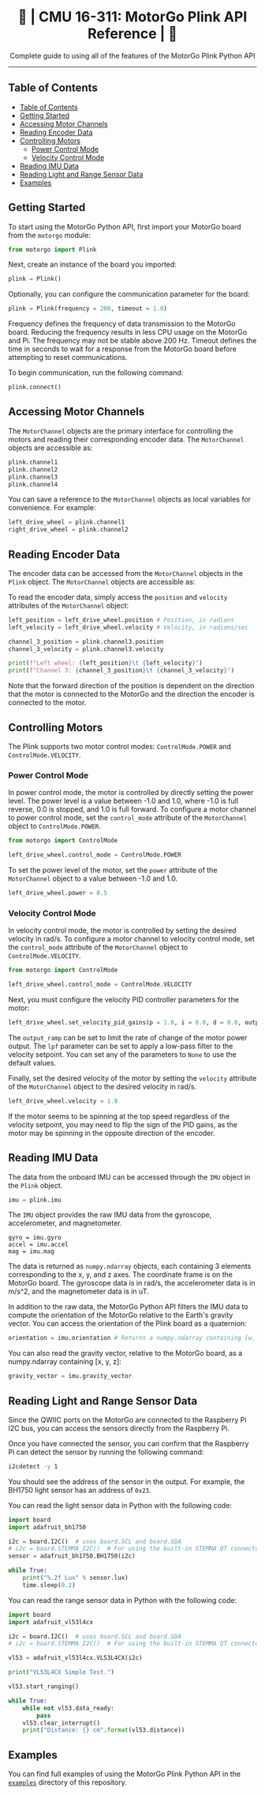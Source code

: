 <h1 align="center">📘 | CMU 16-311: MotorGo Plink API Reference | 📘 </h1>

<p align="center">
    Complete guide to using all of the features of the MotorGo Plink Python API
</p>

---


## Table of Contents
- [Table of Contents](#table-of-contents)
- [Getting Started](#getting-started)
- [Accessing Motor Channels](#accessing-motor-channels)
- [Reading Encoder Data](#reading-encoder-data)
- [Controlling Motors](#controlling-motors)
  - [Power Control Mode](#power-control-mode)
  - [Velocity Control Mode](#velocity-control-mode)
- [Reading IMU Data](#reading-imu-data)
- [Reading Light and Range Sensor Data](#reading-light-and-range-sensor-data)
- [Examples](#examples)


## Getting Started


To start using the MotorGo Python API, first import your MotorGo board from the `motorgo` module:

```python filename="python"
from motorgo import Plink
```

Next, create an instance of the board you imported:

```python filename="python"
plink = Plink()
```

Optionally, you can configure the communication parameter for the board:

```python filename="python"
plink = Plink(frequency = 200, timeout = 1.0)
```

Frequency defines the frequency of data transmission to the MotorGo board. Reducing the frequency results in less CPU usage on the MotorGo and Pi. The frequency may not be stable above 200 Hz. Timeout defines the time in seconds to wait for a response from the MotorGo board before attempting to reset communications.


To begin communication, run the following command:
```python filename="python"
plink.connect()
```

## Accessing Motor Channels
The `MotorChannel` objects are the primary interface for controlling the motors and reading their corresponding encoder data. The `MotorChannel` objects are accessible as:

```python filename="python"
plink.channel1
plink.channel2
plink.channel3
plink.channel4
```

You can save a reference to the `MotorChannel` objects as local variables for convenience. For example:

```python filename="python"
left_drive_wheel = plink.channel1
right_drive_wheel = plink.channel2
```

## Reading Encoder Data

The encoder data can be accessed from the `MotorChannel` objects in the `Plink` object. The `MotorChannel` objects are accessible as:

To read the encoder data, simply access the `position` and `velocity` attributes of the `MotorChannel` object:

```python filename="python"
left_position = left_drive_wheel.position # Position, in radians
left_velocity = left_drive_wheel.velocity # Velocity, in radians/sec

channel_3_position = plink.channel3.position
channel_3_velocity = plink.channel3.velocity

print(f"Left wheel: {left_position}\t {left_velocity}")
print(f"Channel 3: {channel_3_position}\t {channel_3_velocity}")
```

Note that the forward direction of the position is dependent on the direction that the motor is connected to the MotorGo and the direction the encoder is connected to the motor.

## Controlling Motors

The Plink supports two motor control modes: `ControlMode.POWER` and `ControlMode.VELOCITY`.

### Power Control Mode
In power control mode, the motor is controlled by directly setting the power level. The power level is a value between -1.0 and 1.0, where -1.0 is full reverse, 0.0 is stopped, and 1.0 is full forward. To configure a motor channel to power control mode, set the `control_mode` attribute of the `MotorChannel` object to `ControlMode.POWER`.

```python filename="python"
from motorgo import ControlMode

left_drive_wheel.control_mode = ControlMode.POWER
```

To set the power level of the motor, set the `power` attribute of the `MotorChannel` object to a value between -1.0 and 1.0.

```python filename="python"
left_drive_wheel.power = 0.5
```

### Velocity Control Mode
In velocity control mode, the motor is controlled by setting the desired velocity in rad/s. To configure a motor channel to velocity control mode, set the `control_mode` attribute of the `MotorChannel` object to `ControlMode.VELOCITY`.

```python filename="python"
from motorgo import ControlMode

left_drive_wheel.control_mode = ControlMode.VELOCITY
```

Next, you must configure the velocity PID controller parameters for the motor:

```python filename="python"
left_drive_wheel.set_velocity_pid_gains(p = 1.0, i = 0.0, d = 0.0, output_ramp = None, lpf = None)
```

The `output_ramp` can be set to limit the rate of change of the motor power output. The `lpf` parameter can be set to apply a low-pass filter to the velocity setpoint. You can set any of the parameters to `None` to use the default values.

Finally, set the desired velocity of the motor by setting the `velocity` attribute of the `MotorChannel` object to the desired velocity in rad/s.

```python filename="python"
left_drive_wheel.velocity = 1.0
```

If the motor seems to be spinning at the top speed regardless of the velocity setpoint, you may need to flip the sign of the PID gains, as the motor may be spinning in the opposite direction of the encoder.

## Reading IMU Data

The data from the onboard IMU can be accessed through the `IMU` object in the `Plink` object.

```python
imu = plink.imu
```

The `IMU` object provides the raw IMU data from the gyroscope, accelerometer, and magnetometer.
```
gyro = imu.gyro
accel = imu.accel
mag = imu.mag
```

The data is returned as `numpy.ndarray` objects, each containing 3 elements corresponding to the x, y, and z axes. The coordinate frame is on the MotorGo board. The gyroscope data is in rad/s, the accelerometer data is in m/s^2, and the magnetometer data is in uT.

In addition to the raw data, the MotorGo Python API filters the IMU data to compute the orientation of the MotorGo relative to the Earth's gravity vector. You can access the orientation of the Plink board as a quaternion:


```python
orientation = imu.orientation # Returns a numpy.ndarray containing [w, x, y, z]
```

You can also read the gravity vector, relative to the MotorGo board, as a numpy.ndarray containing [x, y, z]:

```python
gravity_vector = imu.gravity_vector
```

## Reading Light and Range Sensor Data

Since the QWIIC ports on the MotorGo are connected to the Raspberry Pi I2C bus, you can access the sensors directly from the Raspberry Pi.

Once you have connected the sensor, you can confirm that the Raspberry Pi can detect the sensor by running the following command:

```bash
i2cdetect -y 1
```

You should see the address of the sensor in the output. For example, the BH1750 light sensor has an address of `0x23`.

You can read the light sensor data in Python with the following code:

```python
import board
import adafruit_bh1750

i2c = board.I2C()  # uses board.SCL and board.SDA
# i2c = board.STEMMA_I2C()  # For using the built-in STEMMA QT connector on a microcontroller
sensor = adafruit_bh1750.BH1750(i2c)

while True:
    print("%.2f Lux" % sensor.lux)
    time.sleep(0.2)
```

You can read the range sensor data in Python with the following code:

```python
import board
import adafruit_vl53l4cx

i2c = board.I2C()  # uses board.SCL and board.SDA
# i2c = board.STEMMA_I2C()  # For using the built-in STEMMA QT connector on a microcontroller

vl53 = adafruit_vl53l4cx.VL53L4CX(i2c)

print("VL53L4CX Simple Test.")

vl53.start_ranging()

while True:
    while not vl53.data_ready:
        pass
    vl53.clear_interrupt()
    print("Distance: {} cm".format(vl53.distance))
```

## Examples

You can find full examples of using the MotorGo Plink Python API in the [`examples`](examples/) directory of this repository.

